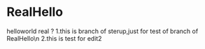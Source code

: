# RealHello
helloworld real ?
1.this is branch of sterup,just for test of branch of RealHello\n
2.this is test for edit2
